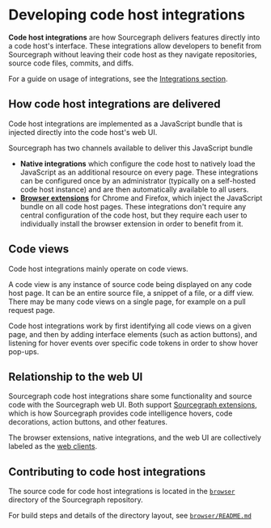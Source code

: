 # Developing code host integrations

**Code host integrations** are how Sourcegraph delivers features directly into a code host's interface. These integrations allow developers to benefit from Sourcegraph without leaving their code host as they navigate repositories, source code files, commits, and diffs.

For a guide on usage of integrations, see the [Integrations section](../integration/index.md).

## How code host integrations are delivered

Code host integrations are implemented as a JavaScript bundle that is injected directly into the code host's web UI.

Sourcegraph has two channels available to deliver this JavaScript bundle

- **Native integrations** which configure the code host to natively load the JavaScript as an additional resource on every page. These integrations can be configured once by an administrator (typically on a self-hosted code host instance) and are then automatically available to all users.
- [**Browser extensions**](../integration/browser_extension.md) for Chrome and Firefox, which inject the JavaScript bundle on all code host pages. These integrations don't require any central configuration of the code host, but they require each user to individually install the browser extension in order to benefit from it.

## Code views

Code host integrations mainly operate on code views.

A code view is any instance of source code being displayed on any code host page. It can be an entire source file, a snippet of a file, or a diff view. There may be many code views on a single page, for example on a pull request page.

Code host integrations work by first identifying all code views on a given page, and then by adding interface elements (such as action buttons), and listening for hover events over specific code tokens in order to show hover pop-ups.


## Relationship to the web UI

Sourcegraph code host integrations share some functionality and source code with the Sourcegraph web UI. Both support [Sourcegraph extensions](../extensions/index.md), which is how Sourcegraph provides code intelligence hovers, code decorations, action buttons, and other features. 

The browser extensions, native integrations, and the web UI are collectively labeled as the [web clients](./web/index.md).

## Contributing to code host integrations

The source code for code host integrations is located in the [`browser`](https://github.com/sourcegraph/sourcegraph/tree/master/browser) directory of the Sourcegraph repository.

For build steps and details of the directory layout, see [`browser/README.md`](https://github.com/sourcegraph/sourcegraph/tree/master/browser/README.md)
